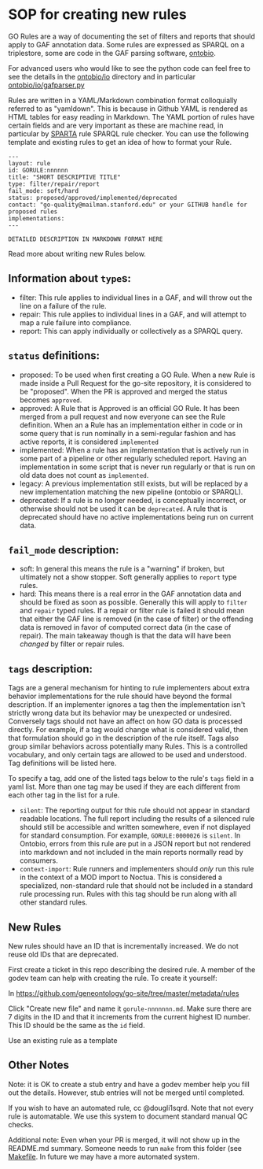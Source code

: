 # SOP for creating new rules
GO Rules are a way of documenting the set of filters and reports that should apply
to GAF annotation data. Some rules are expressed as SPARQL on a triplestore, some
are code in the GAF parsing software, [ontobio](https://github.com/biolink/ontobio).

For advanced users who would like to see the python code can feel free to see the details
in the [ontobio/io](https://github.com/biolink/ontobio/tree/master/ontobio/io) directory
and in particular [ontobio/io/gafparser.py](https://github.com/biolink/ontobio/tree/master/ontobio/io/gafparser.py)

Rules are written in a YAML/Markdown combination format colloquially referred to as "yamldown".
This is because in Github YAML is rendered as HTML tables for easy reading in Markdown. The YAML
portion of rules have certain fields and are very important as these are machine read,
in particular by [SPARTA](https://github.com/geneontology/go-site/tree/master/graphstore/rule-runner)
rule SPARQL rule checker. You can use the following template and existing rules to get an idea of
how to format your Rule.

```
---
layout: rule
id: GORULE:nnnnnn
title: "SHORT DESCRIPTIVE TITLE"
type: filter/repair/report
fail_mode: soft/hard
status: proposed/approved/implemented/deprecated
contact: "go-quality@mailman.stanford.edu" or your GITHUB handle for proposed rules
implementations:
---

DETAILED DESCRIPTION IN MARKDOWN FORMAT HERE

```

Read more about writing new Rules below.

## Information about `type`s:
- filter: This rule applies to individual lines in a GAF, and will throw out the line on a failure of the rule.
- repair: This rule applies to individual lines in a GAF, and will attempt to map a rule failure into compliance.
- report: This can apply individually or collectively as a SPARQL query.

## `status` definitions:
- proposed: To be used when first creating a GO Rule. When a new Rule is made inside a Pull Request
    for the go-site repository, it is considered to be "proposed". When the PR is approved and merged
    the status becomes `approved`.
- approved: A Rule that is Approved is an official GO Rule. It has been merged from
    a pull request and now everyone can see the Rule definition. When an a Rule has an implementation either in code
    or in some query that is run nominally in a semi-regular fashion and has active reports, it is considered `implemented`
- implemented: When a rule has an implementation that is actively run in some part of
    a pipeline or other regularly scheduled report. Having an implementation in some script
    that is never run regularly or that is run on old data does not count as `implemented`.
- legacy: A previous implementation still exists, but will be replaced by a new implementation matching the new pipeline (ontobio or SPARQL).    
- deprecated: If a rule is no longer needed, is conceptually incorrect, or otherwise should not be used
    it can be `deprecated`. A rule that is deprecated should have no active implementations being
    run on current data.

## `fail_mode` description:
- soft: In general this means the rule is a "warning" if broken, but ultimately not a show stopper.
    Soft generally applies to `report` type rules.
- hard: This means there is a real error in the GAF annotation data and should be fixed as soon as possible.
    Generally this will apply to `filter` and `repair` typed rules. If a repair or filter rule is failed it
    should mean that either the GAF line is removed (in the case of filter) or the offending data is removed
    in favor of computed correct data (in the case of repair). The main takeaway though is that the data will
    have been _changed_ by filter or repair rules.

## `tags` description:
Tags are a general mechanism for hinting to rule implementers about extra behavior implementations for the rule
should have beyond the formal description. If an implementer ignores a tag then the implementation isn't strictly
wrong data but its behavior may be unexpected or undesired. Conversely tags should not have an affect on how GO data
is processed directly. For example, if a tag would change what is considered valid, then that formulation should go
in the description of the rule itself. Tags also group similar behaviors across potentially many Rules.  This is a
controlled vocabulary, and only certain tags are allowed to be used and understood. Tag definitions will be listed here.

To specify a tag, add one of the listed tags below to the rule's `tags` field in a yaml list. More than one tag may be
used if they are each different from each other tag in the list for a rule.

- `silent`: The reporting output for this rule should not appear in standard readable locations. The full report including
the results of a silenced rule should still be accessible and written somewhere, even if not displayed for standard
consumption. For example, `GORULE:0000026` is `silent`. In Ontobio, errors from this rule are put in a JSON report but
not rendered into markdown and not included in the main reports normally read by consumers.
- `context-import`: Rule runners and implementers should _only_ run this rule in the context of a MOD import to Noctua. This is
considered a specialized, non-standard rule that should not be included in a standard rule processing run. Rules with
this tag should be run along with all other standard rules.

## New Rules
New rules should have an ID that is incrementally increased. We do not reuse old IDs that
are deprecated.

First create a ticket in this repo describing the desired rule. A
member of the godev team can help with creating the rule. To create it yourself:

In https://github.com/geneontology/go-site/tree/master/metadata/rules

Click "Create new file" and name it `gorule-nnnnnnn.md`. Make sure there are 7 digits in the ID and that it increments
from the current highest ID number. This ID should be the same as the `id` field.

Use an existing rule as a template

## Other Notes
Note: it is OK to create a stub entry and have a godev member help you
fill out the details. However, stub entries will not be merged until
completed.

If you wish to have an automated rule, cc @dougli1sqrd. Note that not
every rule is automatable. We use this system to document standard
manual QC checks.

Additional note: Even when your PR is merged, it will not show up in
the README.md summary. Someone needs to run `make` from this folder
(see [Makefile](Makefile). In future we may have a more automated
system.
